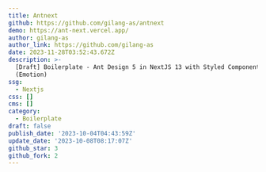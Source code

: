 ```yaml
---
title: Antnext
github: https://github.com/gilang-as/antnext
demo: https://ant-next.vercel.app/
author: gilang-as
author_link: https://github.com/gilang-as
date: 2023-11-28T03:52:43.672Z
description: >-
  [Draft] Boilerplate - Ant Design 5 in NextJS 13 with Styled Component
  (Emotion)
ssg:
  - Nextjs
css: []
cms: []
category:
  - Boilerplate
draft: false
publish_date: '2023-10-04T04:43:59Z'
update_date: '2023-10-08T08:17:07Z'
github_star: 3
github_fork: 2
---
```

